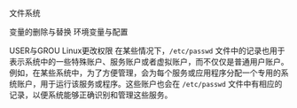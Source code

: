 文件系统

变量的删除与替换
环境变量与配置 

USER与GROU
	Linux更改权限 
	 在某些情况下，`/etc/passwd` 文件中的记录也用于表示系统中的一些特殊账户、服务账户或者虚拟账户，而不仅仅是普通用户账户。
	例如，在某些系统中，为了方便管理，会为每个服务或应用程序分配一个专用的系统账户，用于运行该服务或程序。这些账户也会在 `/etc/passwd` 文件中有相应的记录，以便系统能够正确识别和管理这些服务。
	
